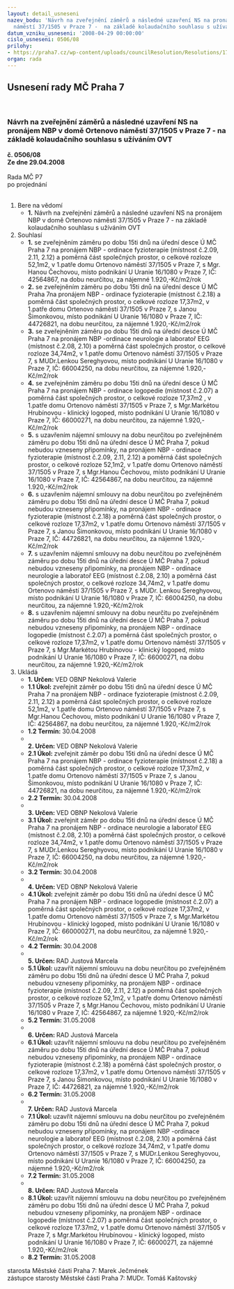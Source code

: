 ```yaml
---
layout: detail_usneseni
nazev_bodu: 'Návrh na zveřejnění záměrů a následné uzavření NS na pronájem NBP v domě  Ortenovo
  náměstí 37/1505 v Praze 7 -  na základě kolaudačního souhlasu s užíváním OVT '
datum_vzniku_usneseni: '2008-04-29 00:00:00'
cislo_usneseni: 0506/08
prilohy:
- https://praha7.cz/wp-content/uploads/councilResolution/Resolutions/17267/19-2303_001.pdf
organ: rada
---
```

<div id="ucUsn_pList" class="usn">
	<span><h2>Usnesení rady MČ Praha 7 </h2>
<br></span><div class="standBody">
<span><h3>Návrh na zveřejnění záměrů a následné uzavření NS na pronájem NBP v domě  Ortenovo náměstí 37/1505 v Praze 7 -  na základě kolaudačního souhlasu s užíváním OVT </h3></span><div class="center">
		<strong>č. 0506/08</strong><br>
	</div>
<div class="center">
		<strong>Ze dne 29.04.2008</strong><br><br>
	</div>Rada MČ P7<br> po projednání<br><br><ol>
<li>Bere na vědomí<ul><li>
<strong>1.</strong> Návrh na zveřejnění záměrů a následné uzavření NS na pronájem NBP v domě  Ortenovo náměstí 37/1505 v Praze 7 -  na základě kolaudačního souhlasu s užíváním OVT </li></ul>
</li>
<li>Souhlasí<ul>
<li>
<strong>1.</strong> se zveřejněním záměru po dobu 15ti dnů na úřední desce Ú MČ Praha 7 na pronájem NBP - ordinace fyzioterapie (místnost č.2.09, 2.11, 2.12) a poměrná část společných prostor,  o celkové rozloze  52,1m2, v 1.patře domu Ortenovo náměstí 37/1505 v Praze 7, s Mgr. Hanou Čechovou, místo podnikání U Uranie 16/1080 v Praze 7, IČ: 42564867, na dobu neurčitou, za nájemné 1.920,-Kč/m2/rok</li>
<li>
<strong>2.</strong> se zveřejněním záměru po dobu 15ti dnů na úřední desce Ú MČ Praha 7na pronájem NBP - ordinace fyzioterapie (místnost č.2.18) a poměrná část společných prostor, o celkové rozloze 17,37m2, v 1.patře domu Ortenovo náměstí 37/1505 v Praze 7,  s  Janou Šimonkovou, místo podnikání  U Uranie 16/1080 v Praze 7, IČ: 44726821, na dobu neurčitou, za nájemné 1.920,-Kč/m2/rok</li>
<li>
<strong>3.</strong> se zveřejněním záměru po dobu 15ti dnů na úřední desce Ú MČ Praha 7 na pronájem NBP -ordinace neurologie a laboratoř EEG (místnost č.2.08, 2.10) a poměrná část společných prostor, o celkové rozloze 34,74m2, v 1.patře domu Ortenovo náměstí 37/1505 v Praze 7, s MUDr.Lenkou Sereghyovou, místo podnikání U Uranie 16/1080 v Praze 7, IČ: 66004250, na dobu neurčitou, za nájemné 1.920,-Kč/m2/rok</li>
<li>
<strong>4.</strong> se zveřejněním záměru po dobu 15ti dnů na úřední desce Ú MČ Praha 7 na pronájem NBP - ordinace logopedie (místnost č.2.07) a poměrná část společných prostor, o celkové rozloze 17,37m2 , v 1.patře domu Ortenovo náměstí 37/1505 v Praze 7, s Mgr.Markétou Hrubínovou - klinický logoped, místo podnikání U Uranie 16/1080 v Praze 7, IČ: 66000271, na dobu neurčitou, za nájemné 1.920,-Kč/m2/rok </li>
<li>
<strong>5.</strong> s uzavřením nájemní smlouvy na dobu neurčitou po zveřejněném záměru po dobu 15ti dnů na úřední desce Ú MČ Praha 7, pokud nebudou vzneseny připomínky, na pronájem  NBP - ordinace fyzioterapie (místnost č.2.09, 2.11, 2.12) a poměrná část společných prostor, o celkové rozloze 52,1m2, v 1.patře domu  Ortenovo náměstí 37/1505 v Praze 7, s Mgr.Hanou Čechovou, místo podnikání U Uranie 16/1080 v Praze 7, IČ: 42564867, na dobu neurčitou, za nájemné 1.920,-Kč/m2/rok</li>
<li>
<strong>6.</strong> s uzavřením nájemní smlouvy na dobu neurčitou po zveřejněném záměru po dobu 15ti dnů na úřední desce Ú MČ Praha 7, pokud nebudou vzneseny připomínky, na pronájem NBP - ordinace fyzioterapie (místnost č.2.18) a poměrná část společných prostor, o celkové rozloze 17,37m2, v 1.patře domu Ortenovo náměstí 37/1505 v Praze 7, s Janou Šimonkovou, místo podnikání U Uranie 16/1080 v Praze 7, IČ: 44726821, na dobu neurčitou, za nájemné 1.920,-Kč/m2/rok </li>
<li>
<strong>7.</strong> s uzavřením nájemní smlouvy na dobu neurčitou po zveřejněném záměru po dobu 15ti dnů na úřední desce Ú MČ Praha 7, pokud nebudou vzneseny připomínky, na pronájem NBP - ordinace neurologie a laboratoř EEG (místnost č.2.08, 2.10) a poměrná část společných prostor, o celkové rozloze 34,74m2, v 1.patře domu Ortenovo náměstí 37/1505 v Praze 7, s MUDr. Lenkou Sereghyovou, místo podnikání U Uranie 16/1080 v Praze 7, IČ: 66004250, na dobu neurčitou, za nájemné 1.920,-Kč/m2/rok</li>
<li>
<strong>8.</strong> s uzavřením nájemní smlouvy na dobu neurčitu po zveřejněném záměru po dobu 15ti dnů na úřední desce Ú MČ Praha 7, pokud nebudou vzneseny připomínky, na pronájem NBP - ordinace logopedie (místnost č.2.07) a poměrná část společných prostor, o celkové rozloze 17,37m2, v 1.patře domu Ortenovo náměstí 37/1505 v Praze 7, s Mgr.Markétou Hrubínovou - klinický logoped, místo podnikání U Uranie 16/1080 v Praze 7, IČ: 66000271, na dobu neurčitou, za nájemné 1.920,-Kč/m2/rok </li>
</ul>
</li>
<li>Ukládá<ul>
<li>
<strong>1. Určen: </strong>VED OBNP Nekolová Valerie</li>
<li>
<strong>1.1 Úkol: </strong>zveřejnit záměr po dobu 15ti dnů na úřední desce Ú MČ Praha 7 na pronájem NBP - ordinace fyzioterapie (místnost č.2.09, 2.11, 2.12) a poměrná část společných prostor, o celkové rozloze 52,1m2, v 1.patře domu Ortenovo náměstí 37/1505 v Praze 7, s Mgr.Hanou Čechovou, místo podnikání U Uranie 16/1080 v Praze 7, IČ: 42564867, na dobu neurčitou, za nájemné 1.920,-Kč/m2/rok</li>
<li>
<strong>1.2 Termín: </strong>30.04.2008</li>
<li>
<strong><br>2. Určen: </strong>VED OBNP Nekolová Valerie</li>
<li>
<strong>2.1 Úkol: </strong>zveřejnit záměr po dobu 15ti dnů na úřední desce Ú MČ Praha 7 na pronájem NBP - ordinace fyzioterapie (místnost č.2.18) a poměrná část společných prostor, o celkové rozloze 17,37m2,  v 1.patře domu Ortenovo náměstí 37/1505 v Praze 7, s Janou Šimonkovou, místo podnikání U Uranie 16/1080 v Praze 7, IČ: 44726821, na dobu neurčitou, za nájemné 1.920,-Kč/m2/rok </li>
<li>
<strong>2.2 Termín: </strong>30.04.2008</li>
<li>
<strong><br>3. Určen: </strong>VED OBNP Nekolová Valerie</li>
<li>
<strong>3.1 Úkol: </strong>zveřejnit záměr po dobu 15ti dnů na úřední desce Ú MČ Praha 7 na pronájem NBP - ordinace neurologie a laboratoř EEG (místnost č.2.08, 2.10) a poměrná část společných prostor, o celkové rozloze 34,74m2, v 1.patře domu Ortenovo náměstí 37/1505 v Praze 7, s MUDr.Lenkou Sereghyovou, místo podnikání U Uranie 16/1080 v Praze 7, IČ: 66004250, na dobu neurčitou, za nájemné 1.920,-Kč/m2/rok</li>
<li>
<strong>3.2 Termín: </strong>30.04.2008</li>
<li>
<strong><br>4. Určen: </strong>VED OBNP Nekolová Valerie</li>
<li>
<strong>4.1 Úkol: </strong>zveřejnit záměr po dobu 15ti dnů na úřední desce Ú MČ Praha 7 na pronájem NBP - ordinace logopedie (místnost č.2.07) a poměrná část společných prostor, o celkové rozloze 17,37m2, v 1.patře domu Ortenovo náměstí 37/1505 v Praze 7,  s Mgr.Markétou Hrubínovou - klinický logoped, místo podnikání U Uranie 16/1080 v Praze 7,  IČ: 660000271, na dobu neurčitou, za nájemné 1.920,-Kč/m2/rok</li>
<li>
<strong>4.2 Termín: </strong>30.04.2008</li>
<li>
<strong><br>5. Určen: </strong>RAD Justová Marcela</li>
<li>
<strong>5.1 Úkol: </strong>uzavřít nájemní smlouvu na dobu neurčitou po zveřejněném záměru po dobu 15ti dnů na úřední desce Ú MČ Praha 7, pokud nebudou vzneseny připomínky, na pronájem NBP - ordinace fyzioterapie (místnost č.2.09, 2.11, 2.12) a poměrná část společných prostor, o celkové rozloze 52,1m2, v 1.patře domu Ortenovo náměstí 37/1505 v Praze 7, s Mgr.Hanou Čechovou, místo podnikání U Uranie  16/1080 v Praze 7, IČ: 42564867, za nájemné 1.920,-Kč/m2/rok</li>
<li>
<strong>5.2 Termín: </strong>31.05.2008</li>
<li>
<strong><br>6. Určen: </strong>RAD Justová Marcela</li>
<li>
<strong>6.1 Úkol: </strong>uzavřít nájemní smlouvu na dobu neurčitou po zveřejněném záměru po dobu 15ti dnů na úřední desce Ú MČ Praha 7, pokud nebudou vzneseny připomínky, na pronájem NBP - ordinace fyzioterapie (místnost č.2.18) a poměrná část společných prostor, o celkové rozloze 17,37m2,  v 1.patře domu Ortenovo náměstí 37/1505 v Praze 7, s Janou Šimonkovou, místo podnikání U Uranie 16/1080 v Praze 7, IČ: 44726821, za nájemné 1.920,-Kč/m2/rok </li>
<li>
<strong>6.2 Termín: </strong>31.05.2008</li>
<li>
<strong><br>7. Určen: </strong>RAD Justová Marcela</li>
<li>
<strong>7.1 Úkol: </strong>uzavřít nájemní smlouvu na dobu neurčitou po zveřejněném záměru po dobu 15ti dnů na úřední desce Ú MČ Praha 7, pokud nebudou vzneseny připomínky, na pronájem NBP -ordinace neurologie a laboratoř EEG (místnost č.2.08, 2.10) a poměrná část společných prostor, o celkové rozloze 34,74m2, v 1.patře domu Ortenovo náměstí 37/1505 v Praze 7, s MUDr.Lenkou Sereghyovou, místo podnikání U Uranie 16/1080 v Praze 7, IČ: 66004250, za nájemné 1.920,-Kč/m2/rok</li>
<li>
<strong>7.2 Termín: </strong>31.05.2008</li>
<li>
<strong><br>8. Určen: </strong>RAD Justová Marcela</li>
<li>
<strong>8.1 Úkol: </strong>uzavřít nájemní smlouvu na dobu neurčitou po zveřejněném záměru po dobu 15ti dnů na úřední desce Ú MČ Praha 7, pokud nebudou vzneseny připomínky, na pronájem NBP - ordinace logopedie (místnost č.2.07) a poměrná část společných prostor, o celkové rozloze 17.37m2, v 1.patře domu Ortenovo náměstí 37/1505 v Praze 7, s Mgr.Markétou Hrubínovou - klinický logoped, místo podnikání U Uranie 16/1080 v Praze 7, IČ: 66000271, za nájemné 1.920,-Kč/m2/rok</li>
<li>
<strong>8.2 Termín: </strong>31.05.2008</li>
</ul>
</li>
</ol>starosta Městské části Praha 7: Marek Ječmének<br>zástupce starosty Městské části Praha 7: MUDr. Tomáš Kaštovský 
</div>
</div>
